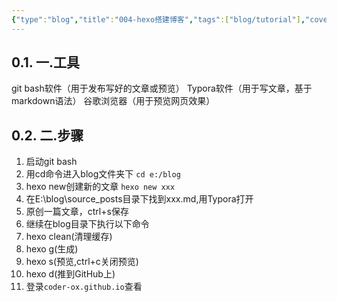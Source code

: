 ```yaml
---
{"type":"blog","title":"004-hexo搭建博客","tags":["blog/tutorial"],"cover":"https://codertoro-img01.s3.ladydaily.com/img/backbround_img/iShot_2023-01-28_16.32.41.png","categories":["技术教程","博客搭建"],"abbrlink":"b37651","establish":"2022-02-23 22:10:53","dg-publish":true,"permalink":"/Blog/004-hexo搭建博客/","dgPassFrontmatter":true,"created":"2025-02-21T11:01:33.112+08:00","updated":"2025-03-03T20:52:44.982+08:00"}
---
```



## 0.1. 一.工具
git bash软件（用于发布写好的文章或预览）
Typora软件（用于写文章，基于markdown语法）
谷歌浏览器（用于预览网页效果）
<!--more-->
## 0.2. 二.步骤
1. 启动git bash
2. 用cd命令进入blog文件夹下   `cd e:/blog`
3. hexo new创建新的文章  `hexo new xxx`
4. 在E:\blog\source\_posts目录下找到xxx.md,用Typora打开
5. 原创一篇文章，ctrl+s保存
6. 继续在blog目录下执行以下命令
7. hexo clean(清理缓存)
8. hexo g(生成)
9. hexo s(预览,ctrl+c关闭预览)
10. hexo d(推到GitHub上)
11. 登录`coder-ox.github.io`查看  
